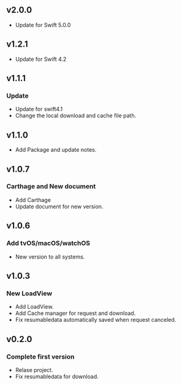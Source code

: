 ## v2.0.0

- Update for Swift 5.0.0

## v1.2.1

- Update for Swift 4.2

## v1.1.1

### Update

- Update for swift4.1
- Change the local download and cache file path.

## v1.1.0

- Add Package and update notes.

## v1.0.7

### Carthage and New document 

- Add Carthage
- Update document for new version.

## v1.0.6

### Add tvOS/macOS/watchOS

- New version to all systems.

## v1.0.3

### New LoadView

- Add LoadView.
- Add Cache manager for request and download.
- Fix resumabledata automatically saved when request canceled.

## v0.2.0

### Complete first version

- Relase project.
- Fix resumabledata for download.
